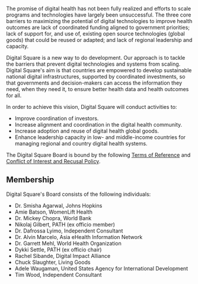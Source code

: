 The promise of digital health has not been fully realized and efforts to
scale programs and technologies have largely been unsuccessful. The
three core barriers to maximizing the potential of digital technologies
to improve health outcomes are lack of coordinated funding aligned to
government priorities; lack of support for, and use of, existing open
source technologies (global goods) that could be reused or adapted; and
lack of regional leadership and capacity.

Digital Square is a new way to do development. Our approach is to tackle
the barriers that prevent digital technologies and systems from scaling.
Digital Square's aim is that countries are empowered to develop
sustainable national digital infrastructures, supported by coordinated
investments, so that governments and decision-makers can access the
information they need, when they need it, to ensure better health data
and health outcomes for all.

In order to achieve this vision, Digital Square will conduct activities
to:

- Improve coordination of investors.
- Increase alignment and coordination in the digital health community.
- Increase adoption and reuse of digital health global goods.
- Enhance leadership capacity in low- and middle-income countries for
  managing regional and country digital health systems.

The Digital Square Board is bound by the following
<a href="Terms_of_Reference" class="wikilink"
title="Terms of Reference">Terms of Reference</a> and
<a href="Governing_Board_Conflict_of_Interest_and_Recusal_Policy"
class="wikilink"
title="Conflict of Interest and Recusal Policy">Conflict of Interest and
Recusal Policy</a>.

## Membership

Digital Square's Board consists of the following individuals:

- Dr. Smisha Agarwal, Johns Hopkins
- Amie Batson, WomenLift Health
- Dr. Mickey Chopra, World Bank
- Nikolaj Gilbert, PATH (ex officio member)
- Dr. Dafrossa Lyimo, Independent Consultant
- Dr. Alvin Marcelo, Asia eHealth Information Network
- Dr. Garrett Mehl, World Health Organization
- Dykki Settle, PATH (ex officio chair)
- Rachel Sibande, Digital Impact Alliance
- Chuck Slaughter, Living Goods
- Adele Waugaman, United States Agency for International Development
- Tim Wood, Independent Consultant
